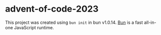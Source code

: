 # advent-of-code-2023

This project was created using `bun init` in bun v1.0.14. [Bun](https://bun.sh) is a fast all-in-one JavaScript runtime.
